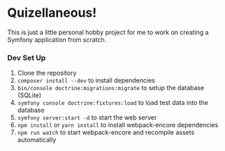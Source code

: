 # Quizellaneous!

This is just a little personal hobby project for me to work on creating a Symfony application from scratch.

### Dev Set Up

1. Clone the repository
2. `composer install --dev` to install dependencies
3. `bin/console doctrine:migrations:migrate` to setup the database (SQLite)
4. `symfony console doctrine:fixtures:load` to load test data into the database
5. `symfony server:start -d` to start the web server
6. `npm install` or `yarn install` to install webpack-encore dependencies
7. `npm run watch` to start webpack-encore and recompile assets automatically
